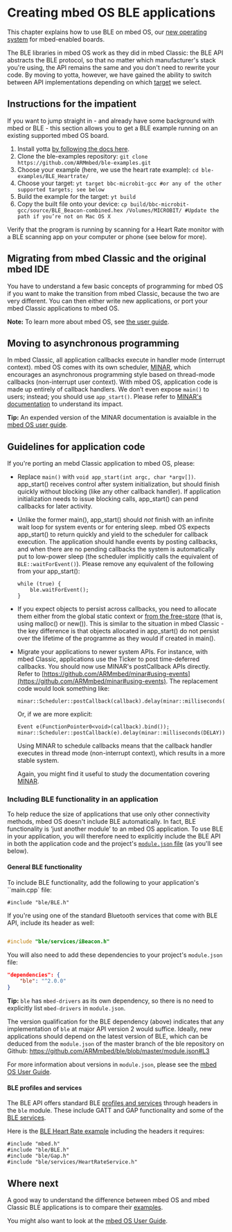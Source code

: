 # Creating mbed OS BLE applications

This chapter explains how to use BLE on mbed OS, our [new operating system](www.mbed.com/en/development/software/mbed-os) for mbed-enabled boards.

The BLE libraries in mbed OS work as they did in mbed Classic: the BLE API abstracts the BLE protocol, so that no matter which manufacturer's stack you're using, the API remains the same and you don't need to rewrite your code. By moving to yotta, however, we have gained the ability to switch between API implementations depending on which [target](http://yottadocs.mbed.com/tutorial/targets.html) we select. 

## Instructions for the impatient

If you want to jump straight in - and already have some background with mbed or BLE - this section allows you to get a BLE example running on an existing supported mbed OS board.

1. Install yotta [by following the docs here](http://yottadocs.mbed.com).
1. Clone the ble-examples repository:
    ```git clone https://github.com/ARMmbed/ble-examples.git```
1. Choose your example (here, we use the heart rate example):
   ```cd ble-examples/BLE_Heartrate/```
1. Choose your target:
    ```yt target bbc-microbit-gcc #or any of the other supported targets; see below```
1. Build the example for the target:
    ```yt build```
1. Copy the built file onto your device:
    ```cp build/bbc-microbit-gcc/source/BLE_Beacon-combined.hex /Volumes/MICROBIT/ #Update the path if you’re not on Mac OS X``` 

Verify that the program is running by scanning for a Heart Rate monitor with a BLE scanning app on your computer or phone (see below for more).

## Migrating from mbed Classic and the original mbed IDE

You have to understand a few basic concepts of programming for mbed OS if you want to make the transition from mbed Classic, because the two are very different. You can then either write new applications, or port your mbed Classic applications to mbed OS.

**Note:** To learn more about mbed OS, see [the user guide](https://docs.mbed.com/docs/getting-started-mbed-os/en/latest/).

## Moving to asynchronous programming

In mbed Classic, all application callbacks execute in handler mode (interrupt context). mbed OS comes with its own scheduler, [MINAR](https://github.com/ARMmbed/minar), which encourages an asynchronous programming style based on thread-mode callbacks (non-interrupt user context). With mbed OS, application code is made up entirely of callback handlers. We don’t even expose `main()` to users; instead; you should use `app_start()`. Please refer to [MINAR's documentation](https://github.com/ARMmbed/minar#impact) to understand its impact.

**Tip:** An expended version of the MINAR documentation is avaialble in the [mbed OS user guide](https://docs.mbed.com/docs/getting-started-mbed-os/en/latest/Full_Guide/MINAR/).

## Guidelines for application code

If you're porting an mebd Classic application to mbed OS, please:

* Replace `main()` with `void app_start(int argc, char *argv[])`. app_start() receives control after system initialization, but should finish quickly without blocking (like any other callback handler). If application initialization needs to issue blocking calls, app_start() can pend callbacks for later activity.

* Unlike the former main(), app_start() should *not* finish with an infinite wait loop for system events or for entering sleep. mbed OS expects app_start() to return quickly and yield to the scheduler for callback execution. The application should handle events by posting callbacks, and when there are no pending callbacks the system is automatically put to low-power sleep (the scheduler implicitly calls the equivalent of ``BLE::waitForEvent()``). Please remove any equivalent of the following from your app_start():

	```
	while (true) {
		ble.waitForEvent();
	}
	```

* If you expect objects to persist across callbacks, you need to allocate them either from the global static context or [from the free-store](https://docs.mbed.com/docs/getting-started-mbed-os/en/latest/Full_Guide/memory/) (that is, using malloc() or new()). This is similar to the situation in mbed Classic - the key difference is that objects allocated in app_start() do not persist over the lifetime of the programme as they would if created in main().

* Migrate your applications to newer system APIs. For instance, with mbed Classic, applications use the Ticker to post time-deferred callbacks. You should now use MINAR's postCallback APIs directly. Refer to [https://github.com/ARMmbed/minar#using-events](https://github.com/ARMmbed/minar#using-events). The replacement code would look something like:

	```
	minar::Scheduler::postCallback(callback).delay(minar::milliseconds(DELAY));
	```
	
	Or, if we are more explicit:
	
	```
	Event e(FunctionPointer0<void>(callback).bind());
	minar::Scheduler::postCallback(e).delay(minar::milliseconds(DELAY));
	```
  
	Using MINAR to schedule callbacks means that the callback handler executes in thread mode (non-interrupt context), which results in a more stable system.

	Again, you might find it useful to study the documentation covering [MINAR](https://github.com/ARMmbed/minar#minar-scheduler).

### Including BLE functionality in an application

To help reduce the size of applications that use only other connectivity methods, mbed OS doesn't include BLE automatically. In fact, BLE functionality is ‘just another module’ to an mbed OS application. To use BLE in your application, you will therefore need to explicitly include the BLE API in both the application code and the project's [``module.json`` file](https://docs.mbed.com/docs/getting-started-mbed-os/en/latest/Full_Guide/app_on_yotta/) (as you'll see below).

#### General BLE functionality 

To include BLE functionality, add the following to your application's ``main.cpp` file:

```
#include "ble/BLE.h"
```

If you're using one of the standard Bluetooth services that come with BLE API, include its header as well:

```c

#include "ble/services/iBeacon.h" 
```

You will also need to add these dependencies to your project's ``module.json`` file:


```json
"dependencies": {
	"ble": "^2.0.0" 
}
```
**Tip:** ``ble`` has ``mbed-drivers`` as its own dependency, so there is no need to explicitly list ``mbed-drivers`` in ``module.json``.

The version qualification for the BLE dependency (above) indicates that any implementation of `ble` at major API version 2 would suffice. Ideally, new applications should depend on the latest version of BLE, which can be deduced from the ``module.json`` of the master branch of the ble repository on Github: https://github.com/ARMmbed/ble/blob/master/module.json#L3

For more information about versions in ``module.json``, please see the [mbed OS User Guide](https://docs.mbed.com/docs/getting-started-mbed-os/en/latest/Full_Guide/app_on_yotta/).

#### BLE profiles and services

The BLE API offers standard BLE [profiles and services](../Introduction/BLEInDepth.md) through headers in the ``ble`` module. These include GATT and GAP functionality and some of the [BLE services](https://github.com/ARMmbed/ble/tree/master/ble/services). 

Here is the [BLE Heart Rate example](https://github.com/ARMmbed/ble-examples/tree/master/BLE_HeartRate) including the headers it requires:

```
#include "mbed.h"
#include "ble/BLE.h"
#include "ble/Gap.h"
#include "ble/services/HeartRateService.h"

```

## Where next

A good way to understand the difference between mbed OS and mbed Classic BLE applications is to compare their [examples](mbed_OS_examples.md).

You might also want to look at the [mbed OS User Guide](https://docs.mbed.com/docs/getting-started-mbed-os/en/latest/).
